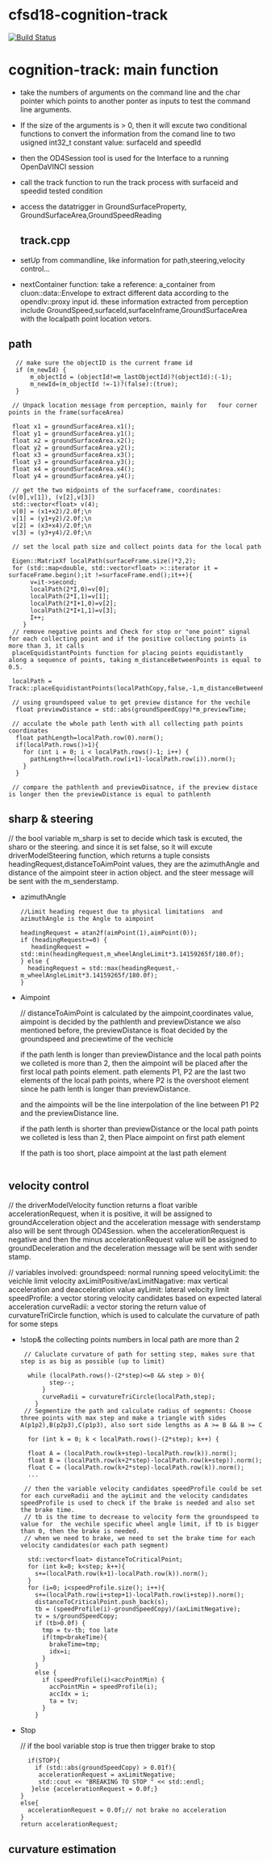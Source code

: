 # cfsd18-cognition-track
[![Build Status](https://travis-ci.org/cfsd/cfsd18-cognition-track.svg?branch=master)](https://travis-ci.org/cfsd/cfsd18-cognition-track)

# cognition-track: main function 
- take the numbers of arguments on the command line and the char pointer which points to another ponter as inputs to test the command line arguments.
-  If the size of the arguments is > 0, then it will excute two conditional functions to convert the information from the comand line to two usigned int32_t constant value: surfaceId and speedId
-  then the OD4Session tool is used for the Interface to a running OpenDaVINCI session
-  call the track function to run the track process with surfaceid and speedid tested condition
- access the datatrigger in GroundSurfaceProperty, GroundSurfaceArea,GroundSpeedReading 

    ## track.cpp
- setUp from commandline, like information for path,steering,velocity control...
- nextContainer function: take a reference: a_container from cluon::data::Envelope to extract different data according to the opendlv::proxy  input id. these information extracted from perception include GroundSpeed,surfaceId,surfaceInframe,GroundSurfaceArea with the localpath point location vetors.



## path 
```
  // make sure the objectID is the current frame id 
  if (m_newId) {
      m_objectId = (objectId!=m_lastObjectId)?(objectId):(-1);
      m_newId=(m_objectId !=-1)?(false):(true);
  } 

 // Unpack location message from perception, mainly for   four corner points in the frame(surfaceArea)

 float x1 = groundSurfaceArea.x1(); 
 float y1 = groundSurfaceArea.y1();
 float x2 = groundSurfaceArea.x2();
 float y2 = groundSurfaceArea.y2();
 float x3 = groundSurfaceArea.x3();
 float y3 = groundSurfaceArea.y3();
 float x4 = groundSurfaceArea.x4();
 float y4 = groundSurfaceArea.y4();

 // get the two midpoints of the surfaceframe, coordinates: (v[0],v[1]), (v[2],v[3])
 std::vector<float> v(4); 
 v[0] = (x1+x2)/2.0f;\n
 v[1] = (y1+y2)/2.0f;\n
 v[2] = (x3+x4)/2.0f;\n
 v[3] = (y3+y4)/2.0f;\n

 // set the local path size and collect points data for the local path

 Eigen::MatrixXf localPath(surfaceFrame.size()*2,2);
 for (std::map<double, std::vector<float> >::iterator it = surfaceFrame.begin();it !=surfaceFrame.end();it++){
      v=it->second;
      localPath(2*I,0)=v[0];
      localPath(2*I,1)=v[1];
      localPath(2*I+1,0)=v[2];
      localPath(2*I+1,1)=v[3];
      I++;
    }
 // remove negative points and Check for stop or "one point" signal for each collecting point and if the positive collecting points is more than 3, it calls
 placeEquidistantPoints function for placing points equidistantly along a sequence of points, taking m_distanceBetweenPoints is equal to 0.5.
 
 localPath = Track::placeEquidistantPoints(localPathCopy,false,-1,m_distanceBetweenPoints);

 // using groundspeed value to get preview distance for the vechile 
  float previewDistance = std::abs(groundSpeedCopy)*m_previewTime;

 // acculate the whole path lenth with all collecting path points coordinates
  float pathLength=localPath.row(0).norm();
  if(localPath.rows()>1){
    for (int i = 0; i < localPath.rows()-1; i++) {
      pathLength+=(localPath.row(i+1)-localPath.row(i)).norm();
    }
  }

 // compare the pathlenth and previewDisatnce, if the preview distace is longer then the previewDistance is equal to pathlenth 
```
## sharp & steering  
 //  the bool variable m_sharp is set to decide which task is excuted, the sharo or the steering. and since it is set false, so it will excute driverModelSteering function, which returns a tuple consists headingRequest,distanceToAimPoint values, they are the azimuthAngle and distance of the aimpoint steer in action object. and the steer message will be sent with the m_senderstamp. 
 
 - azimuthAngle 
   ```
   //Limit heading request due to physical limitations  and azimuthAngle is the Angle to aimpoint

   headingRequest = atan2f(aimPoint(1),aimPoint(0));
   if (headingRequest>=0) {
      headingRequest = std::min(headingRequest,m_wheelAngleLimit*3.14159265f/180.0f);
   } else {
     headingRequest = std::max(headingRequest,-m_wheelAngleLimit*3.14159265f/180.0f);
   }

 - Aimpoint

   // distanceToAimPoint is calculated by the aimpoint,coordinates value, aimpoint is decided by the pathlenth and previewDistance we also mentioned before, the previewDistance is float decided by the groundspeed and preciewtime of the vechicle

   if the path lenth is longer than previewDistance and the local path points we colleted is more than 2, then the aimpoint will be placed after the first local path points element. path elements P1, P2 are the last two elements of the local path points, where P2 is the overshoot element since he path lenth is longer than previewDistance. 
   
   and the aimpoints will be the line interpolation of the line between P1 P2 and the previewDistance line. 

   if  the path lenth is shorter  than previewDistance or the local path points we colleted is less than 2, then Place aimpoint on first path element

   If the path is too short, place aimpoint at the last path element
   ```
## velocity control
 // the driverModelVelocity function returns a float varible accelerationRequest, when it is positive, it will be assigned to groundAcceleration object and the acceleration message with senderstamp  also will be sent through OD4Session.
 when the accelerationRequest is negative and then the minus accelerationRequest value will be assigned to groundDeceleration and the deceleration message will be sent with sender stamp.

   // variables involved: 
     groundspeed: normal running speed 
     velocityLimit: the veichle limit velocity
     axLimitPositive/axLimitNagative: max vertical acceleration and deacceleration value
     ayLimit: lateral velocity limit
     speedProfile: a vector storing velocity candidates based on expected lateral acceleration
     curveRadii: a vector storing the return value of curvatureTriCircle function, which is used to calculate the curvature of path for some steps

- !stop& the collecting points numbers in local path are more than 2 
  ```
   // Caluclate curvature of path for setting step, makes sure that step is as big as possible (up to limit)

    while (localPath.rows()-(2*step)<=0 && step > 0){ 
          step--;
        }
        curveRadii = curvatureTriCircle(localPath,step);
      }
   // Segmentize the path and calculate radius of segments: Choose three points with max step and make a triangle with sides A(p1p2),B(p2p3),C(p1p3), also sort side lengths as A >= B && B >= C

    for (int k = 0; k < localPath.rows()-(2*step); k++) {
    
    float A = (localPath.row(k+step)-localPath.row(k)).norm();
    float B = (localPath.row(k+2*step)-localPath.row(k+step)).norm();
    float C = (localPath.row(k+2*step)-localPath.row(k)).norm();
    ...
  
   // then the variable velocity candidates speedProfile could be set for each curveRadii and the ayLimit and the velocity candidates speedProfile is used to check if the brake is needed and also set the brake time.
   // tb is the time to decrease to velocity form the groundspeed to value for  the vechile specific wheel angle limit, if tb is bigger than 0, then the brake is needed.
   // when we need to brake, we need to set the brake time for each velocity candidates(or each path segment)
    
    std::vector<float> distanceToCriticalPoint;
    for (int k=0; k<step; k++){
      s+=(localPath.row(k+1)-localPath.row(k)).norm();
    }
    for (i=0; i<speedProfile.size(); i++){
      s+=(localPath.row(i+step+1)-localPath.row(i+step)).norm();
      distanceToCriticalPoint.push_back(s);
      tb = (speedProfile(i)-groundSpeedCopy)/(axLimitNegative);
      tv = s/groundSpeedCopy; 
      if (tb>0.0f) { 
        tmp = tv-tb; too late
        if(tmp<brakeTime){
          brakeTime=tmp;
          idx=i;
        }
      }
      else {
        if (speedProfile(i)<accPointMin) {
          accPointMin = speedProfile(i);
          accIdx = i;
          ta = tv;
        }
      }

  ```
- Stop 
  
  // if the bool variable stop is true then trigger brake to stop 
  ```
    if(STOP){
      if (std::abs(groundSpeedCopy) > 0.01f){
       accelerationRequest = axLimitNegative;
       std::cout << "BREAKING TO STOP " << std::endl;
     }else {accelerationRequest = 0.0f;}
  }
  else{
    accelerationRequest = 0.0f;// not brake no acceleration
  }
  return accelerationRequest;

  ```



















## curvature estimation




    

  

  
  



 


```



